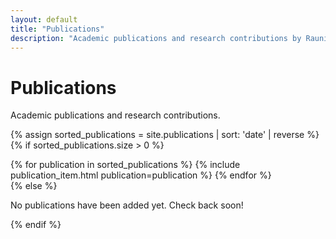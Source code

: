 ```yaml
---
layout: default
title: "Publications"
description: "Academic publications and research contributions by Raunit Kohli in machine learning, cognitive science, robotics, and artificial intelligence."
---
```


# Publications

<p class="page-intro">Academic publications and research contributions.</p>

{% assign sorted_publications = site.publications | sort: 'date' | reverse %}
{% if sorted_publications.size > 0 %}
  <div class="publications-list">
    {% for publication in sorted_publications %}
      {% include publication_item.html publication=publication %}
    {% endfor %}
  </div>
{% else %}
  <div class="empty-state">
    <p>No publications have been added yet. Check back soon!</p>
  </div>
{% endif %}